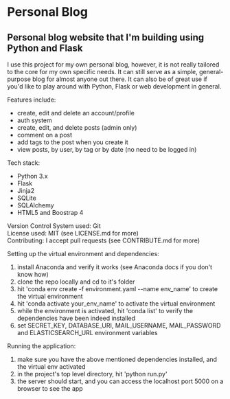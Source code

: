 # Personal Blog

## Personal blog website that I'm building using Python and Flask

I use this project for my own personal blog, however, it is not really tailored to the core for my own specific needs.
It can still serve as a simple, general-purpose blog for almost anyone out there.
It can also be of great use if you'd like to play around with Python, Flask or web development in general.

<!-- add here a link to the blog, and a screenshot of it -->

Features include:
- create, edit and delete an account/profile
- auth system
- create, edit, and delete posts (admin only)
- comment on a post 
- add tags to the post when you create it
- view posts, by user, by tag or by date (no need to be logged in)

Tech stack:
- Python 3.x
- Flask
- Jinja2
- SQLite
- SQLAlchemy
- HTML5 and Boostrap 4

Version Control System used: Git<br>
License used: MIT (see LICENSE.md for more)<br>
Contributing: I accept pull requests (see CONTRIBUTE.md for more)<br>
<!-- add links for the referenced files above -->

Setting up the virtual environment and dependencies:
1. install Anaconda and verify it works (see Anaconda docs if you don't know how)
2. clone the repo locally and cd to it's folder
3. hit 'conda env create -f environment.yaml --name env\_name' to create the virtual environment
4. hit 'conda activate your\_env\_name' to activate the virtual environment
5. while the environment is activated, hit 'conda list' to verify the dependencies have been indeed installed
6. set SECRET\_KEY, DATABASE\_URI, MAIL\_USERNAME, MAIL\_PASSWORD and ELASTICSEARCH\_URL environment variables

Running the application:
1. make sure you have the above mentioned dependencies installed, and the virtual env activated
2. in the project's top level directory, hit 'python run.py'
3. the server should start, and you can access the localhost port 5000 on a browser to see the app
